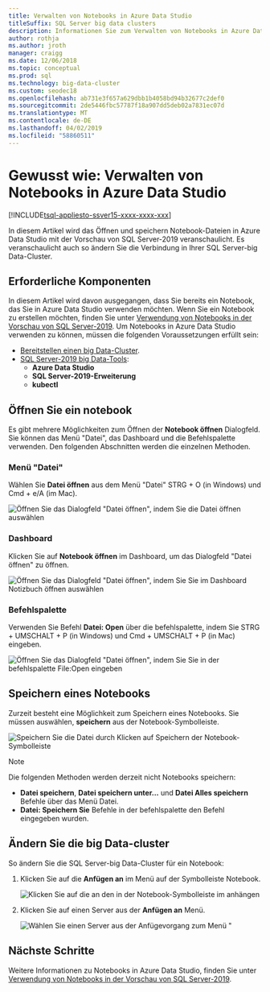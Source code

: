 ```yaml
---
title: Verwalten von Notebooks in Azure Data Studio
titleSuffix: SQL Server big data clusters
description: Informationen Sie zum Verwalten von Notebooks in Azure Data Studio. Dies umfasst das Öffnen von Notebooks speichern möchten, und ändern Ihre big Data-Cluster-Verbindung.
author: rothja
ms.author: jroth
manager: craigg
ms.date: 12/06/2018
ms.topic: conceptual
ms.prod: sql
ms.technology: big-data-cluster
ms.custom: seodec18
ms.openlocfilehash: ab731e3f657a629dbb1b4058bd94b32677c2def0
ms.sourcegitcommit: 2de5446fbc57787f18a907dd5deb02a7831ec07d
ms.translationtype: MT
ms.contentlocale: de-DE
ms.lasthandoff: 04/02/2019
ms.locfileid: "58860511"
---
```

# <a name="how-to-manage-notebooks-in-azure-data-studio"></a>Gewusst wie: Verwalten von Notebooks in Azure Data Studio

[!INCLUDE[tsql-appliesto-ssver15-xxxx-xxxx-xxx](../includes/tsql-appliesto-ssver15-xxxx-xxxx-xxx.md)]

In diesem Artikel wird das Öffnen und speichern Notebook-Dateien in Azure Data Studio mit der Vorschau von SQL Server-2019 veranschaulicht. Es veranschaulicht auch so ändern Sie die Verbindung in Ihrer SQL Server-big Data-Cluster.

## <a name="prerequisites"></a>Erforderliche Komponenten

In diesem Artikel wird davon ausgegangen, dass Sie bereits ein Notebook, das Sie in Azure Data Studio verwenden möchten. Wenn Sie ein Notebook zu erstellen möchten, finden Sie unter [Verwendung von Notebooks in der Vorschau von SQL Server-2019](notebooks-guidance.md). Um Notebooks in Azure Data Studio verwenden zu können, müssen die folgenden Voraussetzungen erfüllt sein:

- [Bereitstellen einen big Data-Cluster](quickstart-big-data-cluster-deploy.md).
- [SQL Server-2019 big Data-Tools](deploy-big-data-tools.md):
   - **Azure Data Studio**
   - **SQL Server-2019-Erweiterung**
   - **kubectl**

## <a name="open-a-notebook"></a>Öffnen Sie ein notebook

Es gibt mehrere Möglichkeiten zum Öffnen der **Notebook öffnen** Dialogfeld. Sie können das Menü "Datei", das Dashboard und die Befehlspalette verwenden. Den folgenden Abschnitten werden die einzelnen Methoden.

### <a name="file-menu"></a>Menü "Datei"

Wählen Sie **Datei öffnen** aus dem Menü "Datei" STRG + O (in Windows) und Cmd + e/A (im Mac).

![Öffnen Sie das Dialogfeld "Datei öffnen", indem Sie die Datei öffnen auswählen](./media/notebooks-how-to-manage/open-file-1.png) 

### <a name="dashboard"></a>Dashboard

Klicken Sie auf **Notebook öffnen** im Dashboard, um das Dialogfeld "Datei öffnen" zu öffnen.

![Öffnen Sie das Dialogfeld "Datei öffnen", indem Sie Sie im Dashboard Notizbuch öffnen auswählen](./media/notebooks-how-to-manage/open-file-2.png) 

### <a name="command-palette"></a>Befehlspalette

Verwenden Sie Befehl **Datei: Open** über die befehlspalette, indem Sie STRG + UMSCHALT + P (in Windows) und Cmd + UMSCHALT + P (in Mac) eingeben.

![Öffnen Sie das Dialogfeld "Datei öffnen", indem Sie Sie in der befehlspalette File:Open eingeben](./media/notebooks-how-to-manage/open-file-3.png)

## <a name="save-a-notebook"></a>Speichern eines Notebooks

Zurzeit besteht eine Möglichkeit zum Speichern eines Notebooks. Sie müssen auswählen, **speichern** aus der Notebook-Symbolleiste.

![Speichern Sie die Datei durch Klicken auf Speichern der Notebook-Symbolleiste](./media/notebooks-how-to-manage/save-file-1.png)

> [!NOTE]
> Die folgenden Methoden werden derzeit nicht Notebooks speichern:
>
> - **Datei speichern**, **Datei speichern unter...**  und **Datei Alles speichern** Befehle über das Menü Datei.
> - **Datei: Speichern Sie** Befehle in der befehlspalette den Befehl eingegeben wurden.

## <a name="change-the-big-data-cluster"></a>Ändern Sie die big Data-cluster

So ändern Sie die SQL Server-big Data-Cluster für ein Notebook:

1. Klicken Sie auf die **Anfügen an** im Menü auf der Symbolleiste Notebook.

   ![Klicken Sie auf die an den in der Notebook-Symbolleiste im anhängen](./media/notebooks-how-to-manage/select-attach-to-1.png)

2. Klicken Sie auf einen Server aus der **Anfügen an** Menü.

   ![Wählen Sie einen Server aus der Anfügevorgang zum Menü "](./media/notebooks-how-to-manage/select-attach-to-2.png)

## <a name="next-steps"></a>Nächste Schritte

Weitere Informationen zu Notebooks in Azure Data Studio, finden Sie unter [Verwendung von Notebooks in der Vorschau von SQL Server-2019](notebooks-guidance.md).